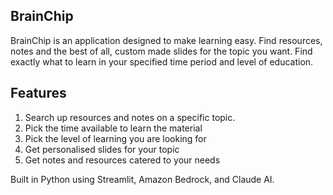 ## BrainChip

BrainChip is an application designed to make learning easy. Find resources, notes and the best of all, custom made slides for the topic you want. Find exactly what to learn in your specified time period and level of education. 

## Features
1. Search up resources and notes on a specific topic.
2. Pick the time available to learn the material
3. Pick the level of learning you are looking for
4. Get personalised slides for your topic
5. Get notes and resources catered to your needs

Built in Python using Streamlit, Amazon Bedrock, and Claude AI.
